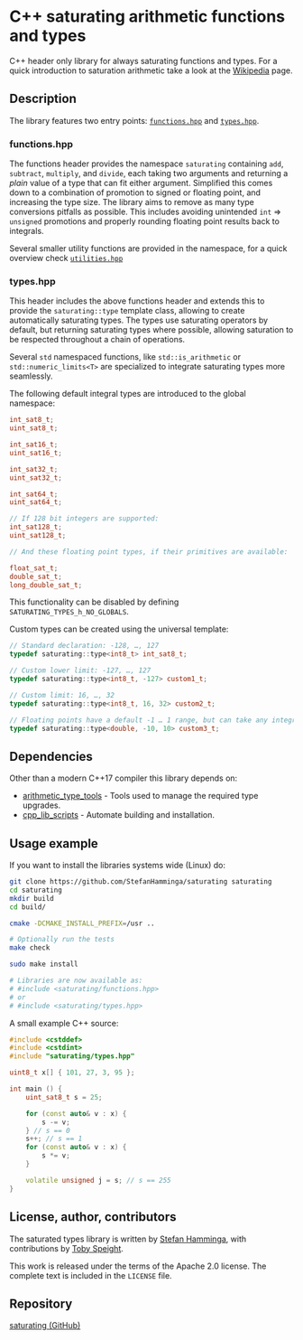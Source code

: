 # C++ saturating arithmetic functions and types
C++ header only library for always saturating functions and types.
For a quick introduction to saturation arithmetic take a look at the [Wikipedia](https://en.wikipedia.org/wiki/Saturation_arithmetic) page.

## Description

The library features two entry points: [`functions.hpp`](https://github.com/StefanHamminga/saturating/functions.hpp) and [`types.hpp`](https://github.com/StefanHamminga/saturating/types.hpp).

### functions.hpp
The functions header provides the namespace `saturating` containing `add`, `subtract`, `multiply`, and `divide`, each taking two arguments and returning a _plain_ value of a type that can fit either argument. Simplified this comes down to a combination of promotion to signed or floating point, and increasing the type size. The library aims to remove as many type conversions pitfalls as possible. This includes avoiding unintended `int` => `unsigned` promotions and properly rounding floating point results back to integrals.

Several smaller utility functions are provided in the namespace, for a quick overview check [`utilities.hpp`](https://github.com/StefanHamminga/saturating/utilities.hpp)

### types.hpp

This header includes the above functions header and extends this to provide the `saturating::type` template class, allowing to create automatically saturating types. The types use saturating operators by default, but returning saturating types where possible, allowing saturation to be respected throughout a chain of operations.

Several `std` namespaced functions, like `std::is_arithmetic` or `std::numeric_limits<T>` are specialized to integrate saturating types more seamlessly.

The following default integral types are introduced to the global namespace:

```cpp
int_sat8_t;
uint_sat8_t;

int_sat16_t;
uint_sat16_t;

int_sat32_t;
uint_sat32_t;

int_sat64_t;
uint_sat64_t;

// If 128 bit integers are supported:
int_sat128_t;
uint_sat128_t;

// And these floating point types, if their primitives are available:

float_sat_t;
double_sat_t;
long_double_sat_t;
```

This functionality can be disabled by defining `SATURATING_TYPES_h_NO_GLOBALS`.

Custom types can be created using the universal template:

```cpp
// Standard declaration: -128, …, 127
typedef saturating::type<int8_t> int_sat8_t;

// Custom lower limit: -127, …, 127
typedef saturating::type<int8_t, -127> custom1_t;

// Custom limit: 16, …, 32
typedef saturating::type<int8_t, 16, 32> custom2_t;

// Floating points have a default -1 … 1 range, but can take any integral limits
typedef saturating::type<double, -10, 10> custom3_t;

```

## Dependencies

Other than a modern C++17 compiler this library depends on:

- [arithmetic_type_tools](https://github.com/StefanHamminga/arithmetic_type_tools) - Tools used to manage the required type upgrades.
- [cpp_lib_scripts](https://github.com/StefanHamminga/cpp_lib_scripts) - Automate building and installation.

## Usage example

If you want to install the libraries systems wide (Linux) do:

```bash
git clone https://github.com/StefanHamminga/saturating saturating
cd saturating
mkdir build
cd build/

cmake -DCMAKE_INSTALL_PREFIX=/usr ..

# Optionally run the tests
make check

sudo make install

# Libraries are now available as:
# #include <saturating/functions.hpp>
# or
# #include <saturating/types.hpp>
```

A small example C++ source:

```cpp
#include <cstddef>
#include <cstdint>
#include "saturating/types.hpp"

uint8_t x[] { 101, 27, 3, 95 };

int main () {
    uint_sat8_t s = 25;

    for (const auto& v : x) {
        s -= v;
    } // s == 0
    s++; // s == 1
    for (const auto& v : x) {
        s *= v;
    }

    volatile unsigned j = s; // s == 255
}
```

## License, author, contributors

The saturated types library is written by [Stefan Hamminga](stefan@prjct.net), with contributions by [Toby Speight](https://codereview.stackexchange.com/questions/179172/c17-saturating-integer-arithmetic-type-library).

This work is released under the terms of the Apache 2.0 license. The complete text is included in the `LICENSE` file.

## Repository

[saturating (GitHub)](https://github.com/StefanHamminga/saturating)
